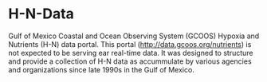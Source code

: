 # H-N-Data
Gulf of Mexico Coastal and Ocean Observing System (GCOOS) Hypoxia and Nutrients (H-N) data portal. This portal (http://data.gcoos.org/nutrients) is not expected to be serving ear real-time data. It was designed to structure and  provide a collection of H-N data as accummulate by various agencies and organizations since late 1990s in the Gulf of Mexico.
